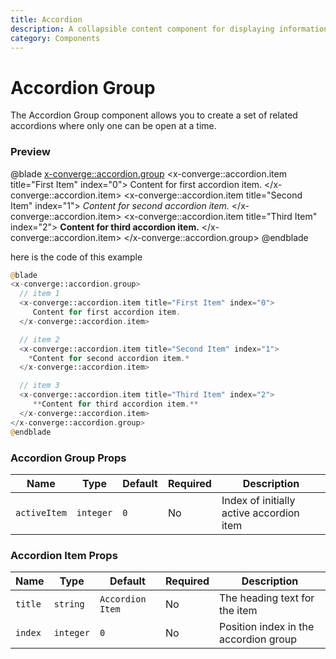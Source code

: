```yaml
---
title: Accordion
description: A collapsible content component for displaying information in a space-efficient manner.
category: Components
---
```


# Accordion Group

The Accordion Group component allows you to create a set of related accordions where only one can be open at a time.

### Preview

@blade
<x-converge::accordion.group>
    <x-converge::accordion.item title="First Item" index="0">
        Content for first accordion item.
    </x-converge::accordion.item>
    <x-converge::accordion.item title="Second Item" index="1">
        *Content for second accordion item.*
    </x-converge::accordion.item>
    <x-converge::accordion.item title="Third Item" index="2">
        **Content for third accordion item.**
    </x-converge::accordion.item>
</x-converge::accordion.group>
@endblade

here is the code of this example
```php
@blade
<x-converge::accordion.group>
  // item 1
  <x-converge::accordion.item title="First Item" index="0">
     Content for first accordion item.
  </x-converge::accordion.item>

  // item 2
  <x-converge::accordion.item title="Second Item" index="1">
    *Content for second accordion item.*
  </x-converge::accordion.item>

  // item 3
  <x-converge::accordion.item title="Third Item" index="2">
     **Content for third accordion item.**
  </x-converge::accordion.item>
</x-converge::accordion.group>
@endblade
```

### Accordion Group Props

| Name          | Type      | Default | Required | Description                                |
|---------------|-----------|---------|----------|--------------------------------------------|
| `activeItem`  | `integer` | `0`     | No       | Index of initially active accordion item   |

### Accordion Item Props

| Name      | Type      | Default           | Required | Description                           |
|-----------|-----------|-------------------|----------|---------------------------------------|
| `title`   | `string`  | `Accordion Item`  | No       | The heading text for the item         |
| `index`   | `integer` | `0`               | No       | Position index in the accordion group |
